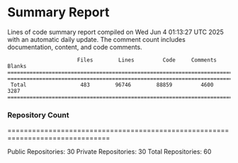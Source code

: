 # Summary Report
Lines of code summary report compiled on Wed Jun  4 01:13:27 UTC 2025 with an automatic daily update. The comment count includes documentation, content, and code comments.
```
                      Files        Lines         Code     Comments       Blanks
===============================================================================
===============================================================================
 Total                 483        96746        88859         4600         3287
===============================================================================
```

### Repository Count
===============================================================================

Public Repositories: 30
Private Repositories: 30
Total Repositories: 60

